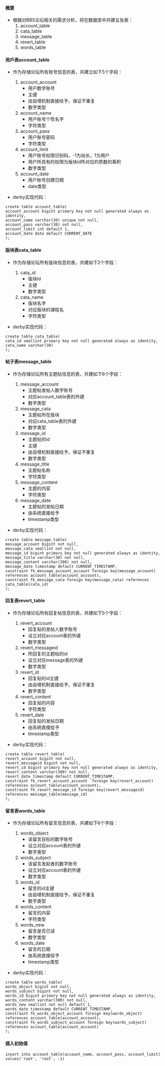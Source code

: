 

#### 概要
+ 根据对BBS论坛相关的需求分析，将在数据库中共建五张表：
	1. account_table
	2. cata_table
	3. message_table
	4. revert_table
	5. words_table

#### 用戶表account_table
+ 作为存储论坛所有账号信息的表，共建立如下5个字段：
	1. account_account
		- 用户数字账号
		- 主键
		- 由自增机制直接给予，保证不重复
		- 数字类型
	2. account_name
		- 用户账号个性名字
		- 字符类型
	3. account_pass
		- 用户账号密码
		- 字符类型
	4. account_limit
		- 用户账号权限识别码，-1为站长，1为用户
		- 用户所具有的权限为版块id所对应的质数的乘积
		- 数字类型
	5. account_date
		- 用户账号创建日期
		- date类型

+ derby实现代码：
```
create table account_table(
account_account bigint primary key not null generated always as identity,
account_name varchar(30) unique not null,
account_pass varchar(30) not null,         
account_limit int default 1,       
account_date date default CURRENT_DATE    
);
```


#### 版块表cata_table
+ 作为存储论坛所有版块信息的表，共建如下2个字段：
	1. cata_id
		- 版块id
		- 主键
		- 数字类型
	2. cata_name
		- 版块名字
		- 对应版块的课程名
		- 字符类型


+ derby实现代码：
```
create table cata_table(
cata_id smallint primary key not null generated always as identity,
cata_name varchar(30)
);
```



#### 帖子表message_table
+ 作为存储论坛所有主题帖信息的表，共建如下6个字段：
	1. message_account
		- 主题帖发帖人数字账号
		- 对应account_table表的外键
		- 数字类型
	2. message_cata
		- 主题帖所在版块
		- 对应cata_table表的外键
		- 数字类型
	3. message_id
		- 主题帖的id
		- 主键
		- 由自增机制直接给予，保证不重复
		- 数字类型
	4. message_title
		- 主题帖名称
		- 字符类型
	5. message_content
		- 主题的内容
		- 字符类型
	6. message_date
		- 主题帖的发帖日期
		- 由系统直接给予
		- timestamp类型

+ derby实现代码：
```
create table message_table(
message_account bigint not null,
message_cata smallint not null,
message_id bigint primary key not null generated always as identity,
message_title varchar(30) not null,
message_content varchar(300) not null,
message_date timestamp default CURRENT_TIMESTAMP,
constraint fk_message_account_account foreign key(message_account) references account_table(account_account),
constraint fk_message_cata foreign key(message_cata) references cata_table(cata_id)
);
```

#### 回复表revert_table
+ 作为存储论坛所有回复帖信息的表，共建如下5个字段：
	1. revert_account
		- 回复贴的发帖人数字账号
		- 设立对应account表的外键
		- 数字类型
	2. revert_messageid
		- 所回复的主题帖的id
		- 设立对应message表的外键
		- 数字类型
	3. revert_id
		- 回复贴的id主键
		- 由自增机制直接给予，保证不重复
		- 数字类型
	4. revert_content
		- 回复贴的内容
		- 字符类型
	5. revert_date
		- 回复贴的发帖日期
		- 由系统直接给予
		- timestamp类型

+ derby实现代码：
```
create table revert_table(
revert_account bigint not null,
revert_messageid bigint not null,
revert_id bigint primary key not null generated always as identity,
revert_content varchar(300) not null,
revert_date timestamp default CURRENT_TIMESTAMP,
constraint fk_revert_account_account  foreign key(revert_account) references account_table(account_account),
constraint fk_revert_message_id foreign key(revert_messageid)  references message_table(message_id)
);
``` 

#### 留言表words_table
+ 作为存储论坛所有留言信息的表，共建如下6个字段：
	1. words_object
		- 该留言目标的数字账号
		- 设立对应account表的外键
		- 数字类型
	2. words_subject
		- 该留言发起者的数字账号
		- 设立对应account表的外键
		- 数字类型
	3. words_id
		- 留言的id主键
		- 由自增机制直接给予，保证不重复
		- 数字类型
	4. words_content
		- 留言的内容
		- 字符类型
	5. words_new
		- 留言是否已读
		- 数字类型
	6. words_date
		- 留言的日期
		- 由系统直接给予
		- timestamp类型

+ derby实现代码：
```
create table words_table(
words_object bigint not null,
words_subject bigint not null,
words_id bigint primary key not null generated always as identity,
words_content varchar(300) not null,
words_new smallint not null default 1,
words_date timestamp default CURRENT_TIMESTAMP,
constraint fk_words_object_account foreign key(words_object)  references account_table(account_account),
constraint fk_words_subject_account foreign key(words_subject) references account_table(account_account)
);
``` 

#### 插入初始值
```
insert into account_table(account_name, account_pass, account_limit) values('root', 'root', -1)
```
